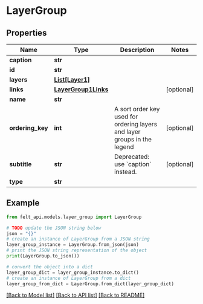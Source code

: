 # LayerGroup


## Properties

Name | Type | Description | Notes
------------ | ------------- | ------------- | -------------
**caption** | **str** |  | 
**id** | **str** |  | 
**layers** | [**List[Layer1]**](Layer1.md) |  | 
**links** | [**LayerGroup1Links**](LayerGroup1Links.md) |  | [optional] 
**name** | **str** |  | 
**ordering_key** | **int** | A sort order key used for ordering layers and layer groups in the legend | [optional] 
**subtitle** | **str** | Deprecated: use &#x60;caption&#x60; instead. | [optional] 
**type** | **str** |  | 

## Example

```python
from felt_api.models.layer_group import LayerGroup

# TODO update the JSON string below
json = "{}"
# create an instance of LayerGroup from a JSON string
layer_group_instance = LayerGroup.from_json(json)
# print the JSON string representation of the object
print(LayerGroup.to_json())

# convert the object into a dict
layer_group_dict = layer_group_instance.to_dict()
# create an instance of LayerGroup from a dict
layer_group_from_dict = LayerGroup.from_dict(layer_group_dict)
```
[[Back to Model list]](../README.md#documentation-for-models) [[Back to API list]](../README.md#documentation-for-api-endpoints) [[Back to README]](../README.md)


